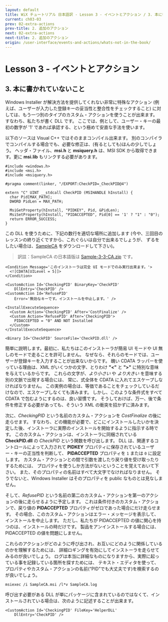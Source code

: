 ```yaml
---
layout: default
title: WiX チュートリアル 日本語訳 - Lesson 3 - イベントとアクション / 3. 本に書かれていないこと
current: ch03-03
prev: 02-extra-actions
prev-title: 2. 追加のアクション
next: 02-extra-actions
next-title: 2. 追加のアクション
origin: /user-interface/events-and-actions/whats-not-in-the-book/
---
```

# Lesson 3 - イベントとアクション

## 3. 本に書かれていないこと

Windows Installer が解決方法を提供してくれない非常に特殊なアクション
(例えば、ユーザーが入力した登録キーの妥当性と整合性をチェックすること)
に対しては、もう一つ別のタイプのカスタム・アクションを使うことが出来ます。
すなわち、私たちが書く DLL です。
ここでは、例として、ユーザー・キーの最初の数字が '1' であれば承認する、という極めて安直な手法を使います。

以下のソースは Visual C++ ではそのままコンパイル出来ます。
別のコンパイラでコンパイルする場合でも、必要な修正は、(有るとしても)ほんの少しでしょう。
ヘッダ・ファイル、**msi.h** と **msiquery.h** は、MSI SDK から取得できます。更に **msi.lib** もリンクする必要があります。

    #include <windows.h>
    #include <msi.h>
    #include <msiquery.h>

    #pragma comment(linker, "/EXPORT:CheckPID=_CheckPID@4")

    extern "C" UINT __stdcall CheckPID (MSIHANDLE hInstall) {
      char Pid[MAX_PATH];
      DWORD PidLen = MAX_PATH;
    
      MsiGetProperty(hInstall, "PIDKEY", Pid, &PidLen);
      MsiSetProperty(hInstall, "PIDACCEPTED", Pid[0] == '1' ? "1" : "0");
      return ERROR_SUCCESS;
    }

この DLL を使うために、下記の数行を適切な場所に追加します
(今や、三回目のレッスンの終り近くですから、これぐらいは自分で出来るでしょうが、
ずるをしたい場合は、[SampleCA](https://www.firegiant.com/system/files/samples/SampleCA.zip) をダウンロードして下さい)。

> 訳註：SampleCA の日本語版は [Sample-3-3-CA.zip](/samples/Sample-3-3-CA.zip) です。

    <Condition Message='このインストーラは完全 UI モードでのみ実行出来ます。'>
      <![CDATA[UILevel = 5]]>
    </Condition>

    <CustomAction Id='CheckingPID' BinaryKey='CheckPID'
        DllEntry='CheckPID' />
    <CustomAction Id='RefusePID'
        Error='無効なキーです。インストールを中止します。' />

    <InstallExecuteSequence>
      <Custom Action='CheckingPID' After='CostFinalize' />
      <Custom Action='RefusePID' After='CheckingPID'>
        PIDACCEPTED = "0" AND NOT Installed
      </Custom>
    </InstallExecuteSequence>

    <Binary Id='CheckPID' SourceFile='CheckPID.dll' />

簡単に説明します。最初に、私たちはこのインストーラが簡易 UI モードや UI 無しのモードで走ることを許可しません。
なぜなら、それらのモードでは、ユーザーが登録キーを入力することが出来ないからです。
醜い CDATA ラッパーを使っている理由は、XML がいくつかの文字、とりわけ **"<"** と **">"** に特別な意味を与えているからです。
これらの文字が、*より小さい* や *より大きい* を意味する別の文脈で出現する場合には、
常に、式全体を CDATA に入れてエスケープしなければなりません。
この実例の場合は、等価であることをチェックしているだけなので、エスケープしなくても済みます。
しかし、このような条件式をすべて CDATA で包むようにするのは、良い習慣です。
そうしておけば、万一、後で条件を修正する必要があっても、そういう XML の衝突を招かずに済みます。

次に、*CheckingPID* という名前のカスタム・アクションを *CostFinalize* の後に走らせます。
すなわち、どの機能が必要で、どこにインストールしたいかを決定した後、インストーラに実際のインストールを開始するように指示する時です。
このカスタム・アクションは、インストーラに同梱されている **CheckPID.dll** の *CheckPID* という関数を呼び出します。
DLL は、関連するコントロールによって入力されて **PIDKEY** プロパティに保存されているユーザー・キーの正当性を判断して、
**PIDACCEPTED** プロパティを `1` または `0` に設定します。
カスタム・アクションとの間で引数を渡したり戻り値を受け取ったりするためには、
プロパティを使うしか方法がないということを覚えておいて下さい。
また、そのプロパティの名前はすべて大文字でなければなりません。
そうでないと、Windows Installer はそのプロパティを public なものとは見なしません。

そして、*RefusePID* という名前の第二のカスタム・アクションを第一のアクションの後に走らせるように予定します。
これは条件付きのカスタム・アクションで、戻り値の **PIDACCEPTED** プロパティがゼロであった場合にだけ走らせます。
その場合、このカスタム・アクションはエラー・メッセージを表示して、インストールを中止します。
ただし、私たちが PIDACCEPTED の値に関心を持つのは、インストールの時だけです。
製品をアンインストールする場合には、PIDACCEPTED の値を問題にしません。

これらのアクションがどのように呼び出され、お互いにどのように関係しているのかを理解するためには、
詳細ロギングを有効にしてインストーラを走らせてみるのが良いでしょう。
ログは本当に詳細なものになりますから、実際に起っている事を記録している箇所を探すためには、
テキスト・エディタを使って、プロパティやカスタム・アクションの名前(“PID”でも大丈夫です)を検索するのが良いでしょう。

    msiexec /i SampleCA.msi /l*v SampleCA.log

呼び出す必要がある DLL が単にパッケージに含まれているのではなくて、インストールされている場合は、次のように記述することが出来ます。

    <CustomAction Id='CheckingPID' FileKey='HelperDLL'
        DllEntry='CheckPID' />
